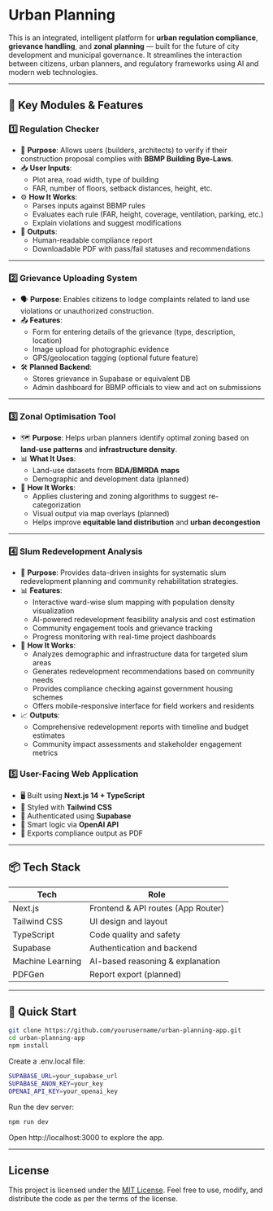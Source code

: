 # Urban Planning

This is an integrated, intelligent platform for **urban regulation compliance**, **grievance handling**, and **zonal planning** — built for the future of city development and municipal governance. It streamlines the interaction between citizens, urban planners, and regulatory frameworks using AI and modern web technologies.

---

## 🔧 Key Modules & Features

### 1️⃣ **Regulation Checker**
- 🧠 **Purpose**: Allows users (builders, architects) to verify if their construction proposal complies with **BBMP Building Bye-Laws**.
- 📥 **User Inputs**:
  - Plot area, road width, type of building
  - FAR, number of floors, setback distances, height, etc.
- ⚙️ **How It Works**:
  - Parses inputs against BBMP rules
  - Evaluates each rule (FAR, height, coverage, ventilation, parking, etc.)
  - Explain violations and suggest modifications
- 📄 **Outputs**:
  - Human-readable compliance report
  - Downloadable PDF with pass/fail statuses and recommendations

---

### 2️⃣ **Grievance Uploading System**
- 🗣️ **Purpose**: Enables citizens to lodge complaints related to land use violations or unauthorized construction.
- 📤 **Features**:
  - Form for entering details of the grievance (type, description, location)
  - Image upload for photographic evidence
  - GPS/geolocation tagging (optional future feature)
- 🛠️ **Planned Backend**:
  - Stores grievance in Supabase or equivalent DB
  - Admin dashboard for BBMP officials to view and act on submissions

---

### 3️⃣ **Zonal Optimisation Tool**
- 🗺️ **Purpose**: Helps urban planners identify optimal zoning based on **land-use patterns** and **infrastructure density**.
- 📊 **What It Uses**:
  - Land-use datasets from **BDA/BMRDA maps**
  - Demographic and development data (planned)
- 🧠 **How It Works**:
  - Applies clustering and zoning algorithms to suggest re-categorization
  - Visual output via map overlays (planned)
  - Helps improve **equitable land distribution** and **urban decongestion**

---

### 4️⃣ **Slum Redevelopment Analysis**
- 🎯 **Purpose**: Provides data-driven insights for systematic slum redevelopment planning and community rehabilitation strategies.
- 📊 **Features**:
  - Interactive ward-wise slum mapping with population density visualization
  - AI-powered redevelopment feasibility analysis and cost estimation
  - Community engagement tools and grievance tracking
  - Progress monitoring with real-time project dashboards
- 🔧 **How It Works**:
  - Analyzes demographic and infrastructure data for targeted slum areas
  - Generates redevelopment recommendations based on community needs
  - Provides compliance checking against government housing schemes
  - Offers mobile-responsive interface for field workers and residents
- 📈 **Outputs**:
  - Comprehensive redevelopment reports with timeline and budget estimates
  - Community impact assessments and stakeholder engagement metrics

### 5️⃣ **User-Facing Web Application**
- 🖥️ Built using **Next.js 14 + TypeScript**
- 🎨 Styled with **Tailwind CSS**
- 🔐 Authenticated using **Supabase**
- 🤖 Smart logic via **OpenAI API**
- 📄 Exports compliance output as PDF

---

## 📦 Tech Stack

|     Tech          |                Role                    |
|-------------------|----------------------------------------|
| Next.js           | Frontend & API routes (App Router)     |
| Tailwind CSS      | UI design and layout                   |
| TypeScript        | Code quality and safety                |
| Supabase          | Authentication and backend             |
| Machine Learning  | AI-based reasoning & explanation       |
| PDFGen            | Report export (planned)                |

---

## 🚀 Quick Start

```bash
git clone https://github.com/yourusername/urban-planning-app.git
cd urban-planning-app
npm install
```

Create a .env.local file:
```bash
SUPABASE_URL=your_supabase_url
SUPABASE_ANON_KEY=your_key
OPENAI_API_KEY=your_openai_key
```

Run the dev server:
```bash
npm run dev
```
Open http://localhost:3000 to explore the app.

---

## License

This project is licensed under the [MIT License](https://opensource.org/licenses/MIT). Feel free to use, modify, and distribute the code as per the terms of the license.
